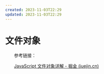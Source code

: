 ```yaml
---
created: 2023-11-03T22:29
updated: 2023-11-03T22:29
---
```

# 文件对象

　　参考链接：

　　[JavaScript 文件对象详解 - 掘金 (juejin.cn)](https://juejin.cn/post/6844903625781673998)
